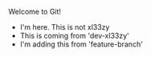 Welcome to Git!

- I'm here. This is not xl33zy
- This is coming from 'dev-xl33zy'
- I'm adding this from 'feature-branch'